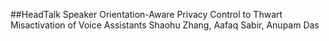 ##HeadTalk
Speaker Orientation-Aware Privacy Control to Thwart Misactivation of Voice Assistants
Shaohu Zhang, Aafaq Sabir, Anupam Das
